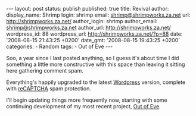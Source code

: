 --- layout: post status: publish published: true title: Revival author:
display\_name: Shrimp login: shrimp email: shrimp@shrimpworks.za.net
url: http://shrimpworks.za.net/ author\_login: shrimp author\_email:
shrimp@shrimpworks.za.net author\_url: http://shrimpworks.za.net/
wordpress\_id: 88 wordpress\_url: http://shrimpworks.za.net/?p=88 date:
'2008-08-15 21:43:25 +0200' date\_gmt: '2008-08-15 19:43:25 +0200'
categories: - Random tags: - Out of Eve ---

Soo, a year since I last posted anything, so I guess it's about time I
did something a little more constructive with this space than leaving it
sitting here gathering comment spam.

Everything's happily upgraded to the latest
[Wordpress](http://wordpress.org/) version, complete with
[reCAPTCHA](http://recaptcha.net/) spam protection.

I'll begin updating things more frequently now, starting with some
continuing development of my most recent project, [Out of
Eve](http://www.outofeve.com/).
